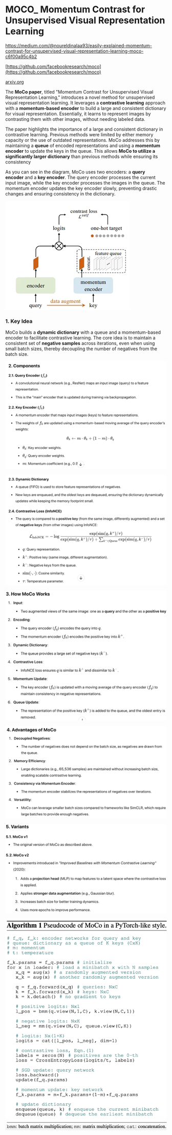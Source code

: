 # MOCO_ Momentum Contrast for Unsupervised Visual Representation Learning

https://medium.com/@noureldinalaa93/easily-explained-momentum-contrast-for-unsupervised-visual-representation-learning-moco-c6f00a95c4b2

[https://github.com/facebookresearch/moco](https://github.com/facebookresearch/moco)

[arxiv.org](https://arxiv.org/pdf/1911.05722)

The **MoCo paper**, titled "Momentum Contrast for Unsupervised Visual Representation Learning," introduces a novel method for unsupervised visual representation learning. It leverages a **contrastive learning** approach with a **momentum-based encoder** to build a large and consistent dictionary for visual representation. Essentially, it learns to represent images by contrasting them with other images, without needing labeled data.

The paper highlights the importance of a large and consistent dictionary in contrastive learning. Previous methods were limited by either memory capacity or the use of outdated representations. MoCo addresses this by maintaining a **queue** of encoded representations and using a **momentum encoder** to update the keys in the queue. This allows **MoCo to utilize a significantly larger dictionary** than previous methods while ensuring its consistency

As you can see in the diagram, MoCo uses two encoders: a **query encoder** and a **key encoder**. The query encoder processes the current input image, while the key encoder processes the images in the queue. The momentum encoder updates the key encoder slowly, preventing drastic changes and ensuring consistency in the dictionary.

![image.png](images/MOCO_%20Momentum%20Contrast%20for%20Unsupervised%20Visual%20Re%2014571bdab3cf8064948ec7c9575c2757/image.png)

### **1. Key Idea**

MoCo builds a **dynamic dictionary** with a queue and a momentum-based encoder to facilitate contrastive learning. The core idea is to maintain a consistent set of **negative samples** across iterations, even when using small batch sizes, thereby decoupling the number of negatives from the batch size.

![image.png](images/MOCO_%20Momentum%20Contrast%20for%20Unsupervised%20Visual%20Re%2014571bdab3cf8064948ec7c9575c2757/image%201.png)

![image.png](images/MOCO_%20Momentum%20Contrast%20for%20Unsupervised%20Visual%20Re%2014571bdab3cf8064948ec7c9575c2757/image%202.png)

![image.png](images/MOCO_%20Momentum%20Contrast%20for%20Unsupervised%20Visual%20Re%2014571bdab3cf8064948ec7c9575c2757/image%203.png)

![image.png](images/MOCO_%20Momentum%20Contrast%20for%20Unsupervised%20Visual%20Re%2014571bdab3cf8064948ec7c9575c2757/image%204.png)

![image.png](images/MOCO_%20Momentum%20Contrast%20for%20Unsupervised%20Visual%20Re%2014571bdab3cf8064948ec7c9575c2757/image%205.png)

![image.png](images/MOCO_%20Momentum%20Contrast%20for%20Unsupervised%20Visual%20Re%2014571bdab3cf8064948ec7c9575c2757/image%206.png)
